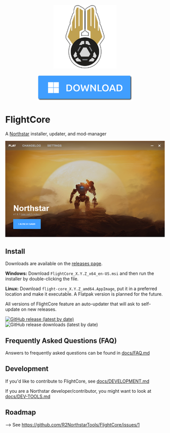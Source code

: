 <p align="center">
	<img src="docs/assets/Square310x310Logo.png" width="200px">
	<br>
	<br>
	<a href="https://r2northstartools.github.io/FlightCore/index.html?win-setup"><img src="docs/assets/downloadbutton.png" width="300px"></a>
	<br>
</p>

# FlightCore

A [Northstar](https://northstar.tf/) installer, updater, and mod-manager

![FlightCore screenshot](docs/assets/main-window-screenshot.png)

## Install

Downloads are available on the [releases page](https://github.com/R2NorthstarTools/FlightCore/releases).

**Windows:** Download `FlightCore_X.Y.Z_x64_en-US.msi` and then run the installer by double-clicking the file.

**Linux:** Download `flight-core_X.Y.Z_amd64.AppImage`, put it in a preferred location and make it executable. A Flatpak version is planned for the future.

All versions of FlightCore feature an auto-updater that will ask to self-update on new releases.

<a href="https://github.com/R2NorthstarTools/FlightCore/releases"><img src="https://img.shields.io/github/v/release/R2NorthstarTools/FlightCore" alt="GitHub release (latest by date)"></a>
<img src="https://img.shields.io/github/downloads/R2NorthstarTools/FlightCore/latest/total" alt="GitHub release downloads (latest by date)">

## Frequently Asked Questions (FAQ)

Answers to frequently asked questions can be found in [docs/FAQ.md](docs/FAQ.md)

## Development

If you'd like to contribute to FlightCore, see [docs/DEVELOPMENT.md](docs/DEVELOPMENT.md)

If you are a Northstar developer/contributor, you might want to look at [docs/DEV-TOOLS.md](docs/DEV-TOOLS.md)

## Roadmap

--> See https://github.com/R2NorthstarTools/FlightCore/issues/1
